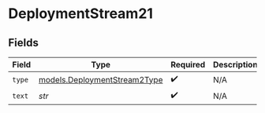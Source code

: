 # DeploymentStream21


## Fields

| Field                                                              | Type                                                               | Required                                                           | Description                                                        |
| ------------------------------------------------------------------ | ------------------------------------------------------------------ | ------------------------------------------------------------------ | ------------------------------------------------------------------ |
| `type`                                                             | [models.DeploymentStream2Type](../models/deploymentstream2type.md) | :heavy_check_mark:                                                 | N/A                                                                |
| `text`                                                             | *str*                                                              | :heavy_check_mark:                                                 | N/A                                                                |